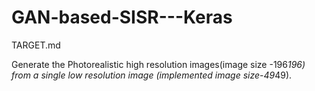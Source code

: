 # GAN-based-SISR---Keras
TARGET.md


Generate the Photorealistic high resolution images(image size -196*196) from a single low resolution image (implemented image size-49*49).



